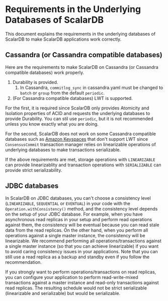 # Requirements in the Underlying Databases of ScalarDB

This document explains the requirements in the underlying databases of ScalarDB to make ScalarDB applications work correctly.

## Cassandra (or Cassandra compatible databases)

Here are the requirements to make ScalarDB on Cassandra (or Cassandra compatible databases) work properly.

1. Durability is provided.
   1. In Cassandra, `commitlog_sync` in cassandra.yaml must be changed to `batch` or `group` from the default `periodic`.
2. (For Cassandra compatible databases) LWT is supported.

For the first, it is required since ScalarDB only provides Atomicity and Isolation properties of ACID and requests the underlying databases to provide Durability.
You can stil use `periodic`, but it is not recommended unless you know exactly what you are doing.

For the second, ScalarDB does not work on some Cassandra compatible databases such as [Amazon Keyspaces](https://aws.amazon.com/keyspaces/) that don't support LWT since `ConsensusCommit` transaction manager relies on linearizable operations of underlying databases to make transactions serializable.

If the above requirements are met, storage operations with `LINEARIZABLE` can provide linearizablity and transaction operations with `SERIALIZABLE` can provide strict serializability.

## JDBC databases

In ScalarDB on JDBC databases, you can't choose a consistency level (`LINEARIZABLE`, `SEQUENTIAL` or `EVENTUAL`) in your code with the `Operation.withConsistency()` method, and the consistency level depends on the setup of your JDBC database.
For example, when you have asynchronous read replicas in your setup and perform read operations against them, the consistency will be eventual because you can read stale data from the read replicas.
On the other hand, when you perform all operations against a single master instance, the consistency will be linearizable.
We recommend performing all operations/transactions against a single master instance (so that you can achieve linearizable) if you want to avoid caring consistency issues in your applications. Note that you can still use a read replica as a backup and standby even if you follow the recommendation.

If you strongly want to perform operations/transactions on read replicas, you can configure your application to perform read-write-mixed transactions against a master instance and read-only transactions against read replicas.
The resulting schedule would not be strict serializable (linearizable and serializable) but would be serializable.
